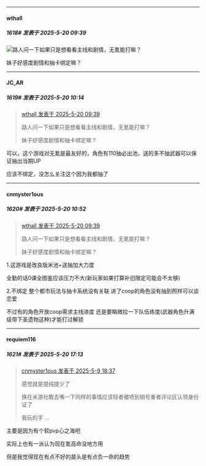 ﻿
*****

####  wthall  
##### 1618#       发表于 2025-5-20 09:39

<img src="https://static.stage1st.com/image/smiley/face2017/018.png" referrerpolicy="no-referrer">路人问一下如果只是想看看主线和剧情，无氪能打嘛？

妹子好感度剧情和抽卡绑定嘛？


*****

####  JC_AR  
##### 1619#       发表于 2025-5-20 10:14

<blockquote><a href="httphttps://stage1st.com/2b/forum.php?mod=redirect&amp;goto=findpost&amp;pid=67831968&amp;ptid=2124465" target="_blank">wthall 发表于 2025-5-20 09:39</a>

路人问一下如果只是想看看主线和剧情，无氪能打嘛？

妹子好感度剧情和抽卡绑定嘛？</blockquote>
可以，这个游戏对无氪是最友好的，角色有110抽必出池，送的多不抽武器可以保证抽出当期UP

应该不绑定，没怎么关注这个因为我都抽了


*****

####  cnmyster1ous  
##### 1620#       发表于 2025-5-20 10:52

<blockquote><a href="httphttps://stage1st.com/2b/forum.php?mod=redirect&amp;goto=findpost&amp;pid=67831968&amp;ptid=2124465" target="_blank">wthall 发表于 2025-5-20 09:39</a>

路人问一下如果只是想看看主线和剧情，无氪能打嘛？

妹子好感度剧情和抽卡绑定嘛？</blockquote>
1.这游戏是改良版米池+送抽加大力度

全勤的话0课全图鉴应该压力不大(新玩家如果打算补旧限定可能会不太够)

2.不绑定 整个都市玩法与抽卡系统没有关联 进了coop的角色没有抽到照样可以谈恋爱

不过有的角色开放coop需求主线进度 还是要略微拉一下队伍练度(武器角色升满级带下圣遗物这种)才能打过解锁


*****

####  requiem116  
##### 1621#       发表于 2025-5-20 17:13

<blockquote><a href="httphttps://stage1st.com/2b/forum.php?mod=redirect&amp;goto=findpost&amp;pid=67797834&amp;ptid=2124465" target="_blank">cnmyster1ous 发表于 2025-5-9 18:37</a>

感觉就是提纯提少了

换在米游社敢去嘴一下同样的事情应该轻者被喷到销号重者评论区认领身份证了

我玩的手 ...</blockquote>
主要是因为有个软pvp心之海吧

实际上也有一派认为现在氪高命没地方用

但是我觉得现在有点不好的苗头是有点负一命的趋势

